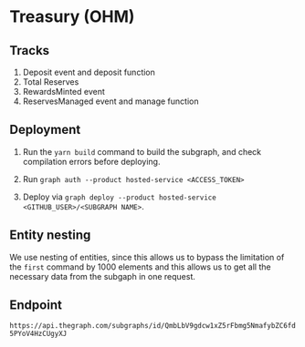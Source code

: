 # Treasury (OHM)

## Tracks
1. Deposit event and deposit function
2. Total Reserves
3. RewardsMinted event
4.  ReservesManaged event and manage function
## Deployment

1. Run the `yarn build` command to build the subgraph, and check compilation errors before deploying.

2. Run `graph auth --product hosted-service <ACCESS_TOKEN>`

3. Deploy via `graph deploy --product hosted-service <GITHUB_USER>/<SUBGRAPH NAME>`. 

## Entity nesting
We use nesting of entities, since this allows us to bypass the limitation of the `first` command by 1000 elements and this allows us to get all the necessary data from the subgaph in one request.

## Endpoint 
`https://api.thegraph.com/subgraphs/id/QmbLbV9gdcw1xZ5rFbmg5NmafybZC6fd5PYoV4HzCUgyXJ`